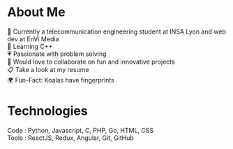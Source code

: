 # About Me

🔭 Currently a telecommunication engineering student at INSA Lyon and web dev at EnVi Media  
🌱 Learning C++  
💗 Passionate with problem solving  
👐 Would love to collaborate on fun and innovative projects  
📋 Take a look at my resume  
🌍 Fun-Fact: Koalas have fingerprints  

# Technologies

Code : Python, Javascript, C, PHP, Go, HTML, CSS  
Tools : ReactJS, Redux, Angular, Git, GitHub  
